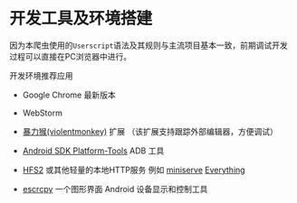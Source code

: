 # 开发工具及环境搭建

因为本爬虫使用的`Userscript`语法及其规则与主流项目基本一致，前期调试开发过程可以直接在PC浏览器中进行。

开发环境推荐应用

- Google Chrome 最新版本

- WebStorm

- [暴力猴(violentmonkey)](https://violentmonkey.github.io/) 扩展 （该扩展支持跟踪外部编辑器，方便调试）
- [Android SDK Platform-Tools](https://developer.android.com/studio/releases/platform-tools) ADB 工具
- [HFS2](https://rejetto.com/hfs2/) 或其他轻量的本地HTTP服务 例如 [miniserve](https://github.com/svenstaro/miniserve) [Everything](https://www.voidtools.com/zh-cn/)
- [escrcpy](https://github.com/viarotel-org/escrcpy) 一个图形界面 Android 设备显示和控制工具

